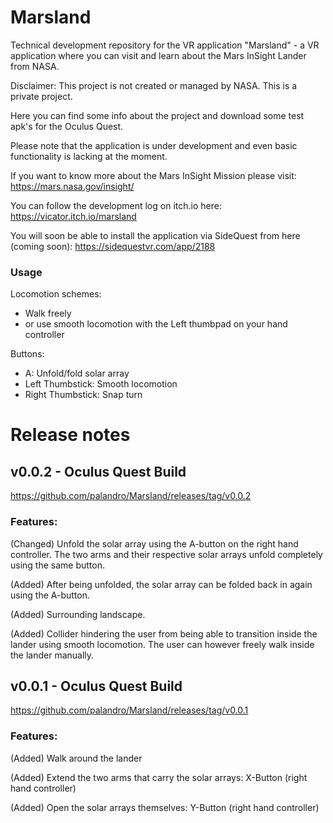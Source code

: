 # Marsland
Technical development repository for the VR application "Marsland" - a VR application where you can visit and learn about the Mars InSight Lander from NASA.

Disclaimer:
This project is not created or managed by NASA. This is a private project.

Here you can find some info about the project and download some test apk's for the Oculus Quest.

Please note that the application is under development and even basic functionality is lacking at the moment.

If you want to know more about the Mars InSight Mission please visit:
https://mars.nasa.gov/insight/

You can follow the development log on itch.io here:
https://vicator.itch.io/marsland

You will soon be able to install the application via SideQuest from here (coming soon):
https://sidequestvr.com/app/2188


### Usage
Locomotion schemes:
 - Walk freely
 - or use smooth locomotion with the Left thumbpad on your hand controller

Buttons:
 - A: Unfold/fold solar array
 - Left Thumbstick: Smooth locomotion
 - Right Thumbstick: Snap turn


# Release notes
## v0.0.2 - Oculus Quest Build
https://github.com/palandro/Marsland/releases/tag/v0.0.2
### Features:
(Changed) Unfold the solar array using the A-button on the right hand controller. The two arms and their respective solar arrays unfold completely using the same button.

(Added) After being unfolded, the solar array can be folded back in again using the A-button.

(Added) Surrounding landscape.

(Added) Collider hindering the user from being able to transition inside the lander using smooth locomotion. The user can however freely walk inside the lander manually.

## v0.0.1 - Oculus Quest Build
https://github.com/palandro/Marsland/releases/tag/v0.0.1
### Features:
(Added) Walk around the lander

(Added) Extend the two arms that carry the solar arrays: X-Button (right hand controller)

(Added) Open the solar arrays themselves: Y-Button (right hand controller)


